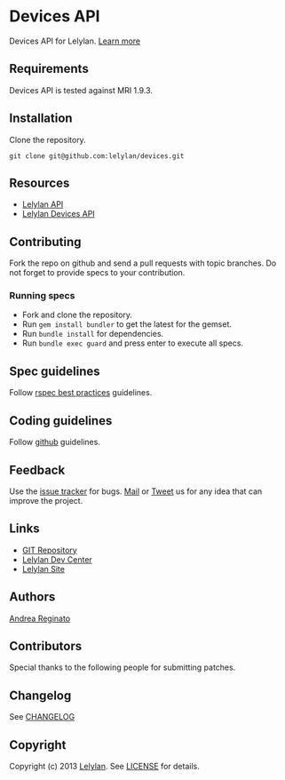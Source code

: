 # Devices API

Devices API for Lelylan. [Learn more](http://dev.lelylan.com/rest/devices/)


## Requirements

Devices API is tested against MRI 1.9.3.


## Installation

Clone the repository.

    git clone git@github.com:lelylan/devices.git


## Resources

* [Lelylan API](http://dev.lelylan.com)
* [Lelylan Devices API](http://dev.lelylan.com/rest/devices/)


## Contributing

Fork the repo on github and send a pull requests with topic branches. Do not forget to 
provide specs to your contribution.


### Running specs

* Fork and clone the repository.
* Run `gem install bundler` to get the latest for the gemset.
* Run `bundle install` for dependencies.
* Run `bundle exec guard` and press enter to execute all specs.


## Spec guidelines

Follow [rspec best practices](https://docs.google.com/document/d/1gi00-wwPaLk5VvoAJhBVNh9Htw4Rwmj-Ut88T4M2MwI/edit?hl=en#) guidelines.


## Coding guidelines

Follow [github](https://github.com/styleguide/) guidelines.


## Feedback

Use the [issue tracker](http://github.com/lelylan/devices/issues) for bugs.
[Mail](mailto:touch@lelylan.com) or [Tweet](http://twitter.com/lelylan) us for any idea that can improve the project.


## Links 

* [GIT Repository](http://github.com/lelylan/devices)
* [Lelylan Dev Center](http://dev.lelylan.com)
* [Lelylan Site](http://lelylan.com)


## Authors

[Andrea Reginato](http://twitter.com/andreareginato)


## Contributors

Special thanks to the following people for submitting patches.


## Changelog

See [CHANGELOG](master/CHANGELOG.md)


## Copyright

Copyright (c) 2013 [Lelylan](http://lelylan.com). See [LICENSE](master/LICENSE.md) for details.

